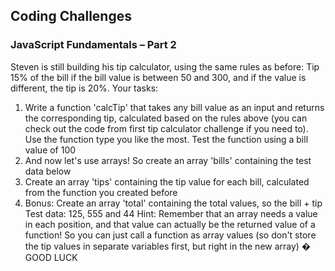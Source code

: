 ## Coding Challenges

### JavaScript Fundamentals – Part 2

Steven is still building his tip calculator, using the same rules as before: Tip 15% of
the bill if the bill value is between 50 and 300, and if the value is different, the tip is
20%.
Your tasks:

1. Write a function 'calcTip' that takes any bill value as an input and returns
   the corresponding tip, calculated based on the rules above (you can check out
   the code from first tip calculator challenge if you need to). Use the function
   type you like the most. Test the function using a bill value of 100
2. And now let's use arrays! So create an array 'bills' containing the test data
   below
3. Create an array 'tips' containing the tip value for each bill, calculated from
   the function you created before
4. Bonus: Create an array 'total' containing the total values, so the bill + tip
   Test data: 125, 555 and 44
   Hint: Remember that an array needs a value in each position, and that value can
   actually be the returned value of a function! So you can just call a function as array
   values (so don't store the tip values in separate variables first, but right in the new
   array) �
   GOOD LUCK
